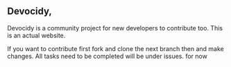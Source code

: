 ## Devocidy,
Devocidy is a community project for new developers to contribute too. This is an actual website.

If you want to contribute first fork and clone the next branch then and make changes.
All tasks need to be completed will be under issues. for now